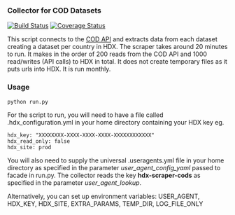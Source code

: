 ### Collector for COD Datasets
[![Build Status](https://github.com/OCHA-DAP/hdx-scraper-cods/workflows/build/badge.svg)](https://github.com/OCHA-DAP/hdx-scraper-cods/actions?query=workflow%3Abuild) [![Coverage Status](https://coveralls.io/repos/github/OCHA-DAP/hdx-scraper-cods/badge.svg?branch=main&ts=1)](https://coveralls.io/github/OCHA-DAP/hdx-scraper-cods?branch=main)

This script connects to the [COD API]() and extracts data from each dataset creating a dataset per country in HDX. The scraper takes around 20 minutes to run. It makes in the order of 200 reads from the COD API and 1000 read/writes (API calls) to HDX in total. It does not create temporary files as it puts urls into HDX. It is run monthly. 


### Usage

    python run.py

For the script to run, you will need to have a file called .hdx_configuration.yml in your home directory containing your HDX key eg.

    hdx_key: "XXXXXXXX-XXXX-XXXX-XXXX-XXXXXXXXXXXX"
    hdx_read_only: false
    hdx_site: prod
    
 You will also need to supply the universal .useragents.yml file in your home directory as specified in the parameter *user_agent_config_yaml* passed to facade in run.py. The collector reads the key **hdx-scraper-cods** as specified in the parameter *user_agent_lookup*.
 
 Alternatively, you can set up environment variables: USER_AGENT, HDX_KEY, HDX_SITE, EXTRA_PARAMS, TEMP_DIR, LOG_FILE_ONLY